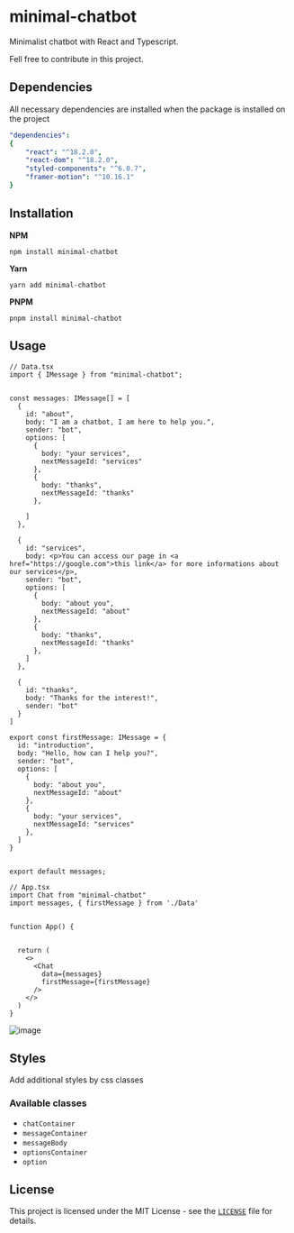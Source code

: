 # minimal-chatbot

Minimalist chatbot with React and Typescript.

Fell free to contribute in this project.

## Dependencies

All necessary dependencies are installed when the package is installed on the project

```yaml
"dependencies":
{
    "react": "^18.2.0",
    "react-dom": "^18.2.0",
    "styled-components": "^6.0.7",
    "framer-motion": "^10.16.1"
}
```

## Installation

**NPM**
```
npm install minimal-chatbot
```

**Yarn**
```
yarn add minimal-chatbot
```

**PNPM**
```
pnpm install minimal-chatbot
```

## Usage

```tsx
// Data.tsx
import { IMessage } from "minimal-chatbot";


const messages: IMessage[] = [
  {
    id: "about",
    body: "I am a chatbot, I am here to help you.",
    sender: "bot",
    options: [
      {
        body: "your services",
        nextMessageId: "services"
      },
      {
        body: "thanks",
        nextMessageId: "thanks"
      },

    ]
  },

  {
    id: "services",
    body: <p>You can access our page in <a href="https://google.com">this link</a> for more informations about our services</p>,
    sender: "bot",
    options: [
      {
        body: "about you",
        nextMessageId: "about"
      },
      {
        body: "thanks",
        nextMessageId: "thanks"
      },
    ]
  },

  {
    id: "thanks",
    body: "Thanks for the interest!",
    sender: "bot"
  }
]

export const firstMessage: IMessage = {
  id: "introduction",
  body: "Hello, how can I help you?",
  sender: "bot",
  options: [
    {
      body: "about you",
      nextMessageId: "about"
    },
    {
      body: "your services",
      nextMessageId: "services"
    },
  ]
}


export default messages;
```

```tsx
// App.tsx
import Chat from "minimal-chatbot"
import messages, { firstMessage } from './Data'


function App() {


  return (
    <>
      <Chat
        data={messages}
        firstMessage={firstMessage}
      />
    </>
  )
}
```

![image](https://github.com/leeool/minimal-chatbot/assets/100002048/2052e628-6f80-44c1-a1e9-813ac895a971)

## Styles

Add additional styles by css classes

### Available classes

- `chatContainer`
- `messageContainer`
- `messageBody`
- `optionsContainer`
- `option`

## License

This project is licensed under the MIT License - see the [`LICENSE`](LICENSE) file for details.

